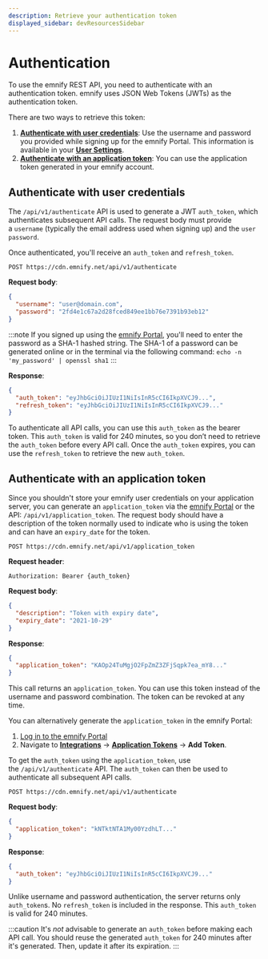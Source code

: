 ```yaml
---
description: Retrieve your authentication token 
displayed_sidebar: devResourcesSidebar
---
```


# Authentication

To use the emnify REST API, you need to authenticate with an authentication token.
emnify uses JSON Web Tokens (JWTs) as the authentication token.

There are two ways to retrieve this token:

1. [**Authenticate with user credentials**](#authenticate-with-user-credentials): Use the username and password you provided while signing up for the emnify Portal. This information is available in your [**User Settings**](https://portal.emnify.com/user-settings).
1. [**Authenticate with an application token**](#authenticate-with-an-application-token): You can use the application token generated in your emnify account.

## Authenticate with user credentials

The `/api/v1/authenticate` API is used to generate a JWT `auth_token`, which authenticates subsequent API calls.
The request body must provide a `username` (typically the email address used when signing up) and the `user password`. 

Once authenticated, you'll receive an `auth_token` and `refresh_token`.

```
POST https://cdn.emnify.net/api/v1/authenticate
```

**Request body**:

```json
{
  "username": "user@domain.com",
  "password": "2fd4e1c67a2d28fced849ee1bb76e7391b93eb12"
}
```

:::note
If you signed up using the [emnify Portal](https://portal.emnify.com/), you'll need to enter the password as a SHA-1 hashed string.
The SHA-1 of a password can be generated online or in the terminal via the following command: `echo -n 'my_password' | openssl sha1`
:::

**Response**:

```json
{
  "auth_token": "eyJhbGciOiJIUzI1NiIsInR5cCI6IkpXVCJ9...",
  "refresh_token": "eyJhbGciOiJIUzI1NiIsInR5cCI6IkpXVCJ9..."
}
```

To authenticate all API calls, you can use this `auth_token` as the bearer token.
This `auth_token` is valid for 240 minutes, so you don’t need to retrieve the `auth_token` before every API call.
Once the `auth_token` expires, you can use the `refresh_token` to retrieve the new `auth_token`.

## Authenticate with an application token

Since you shouldn't store your emnify user credentials on your application server, you can generate an `application_token` via the [emnify Portal](https://portal.emnify.com/integrations#application-tokens) or the API: `/api/v1/application_token`.
The request body should have a description of the token normally used to indicate who is using the token and can have an `expiry_date` for the token.

```
POST https://cdn.emnify.net/api/v1/application_token
```

**Request header**:

```
Authorization: Bearer {auth_token}
```

**Request body**:

```json
{
  "description": "Token with expiry date",
  "expiry_date": "2021-10-29"
}
```

**Response**:

```json
{
  "application_token": "KAOp24TuMgjO2FpZmZ3ZFjSqpk7ea_mY8..."
}
```

This call returns an `application_token`. 
You can use this token instead of the username and password combination. 
The token can be revoked at any time.

You can alternatively generate the `application_token` in the emnify Portal:

1. [Log in to the emnify Portal](https://portal.emnify.com/sign)
1. Navigate to [**Integrations**](https://portal.emnify.com/integrations) → [**Application Tokens**](https://portal.emnify.com/integrations#application-tokens) → **Add Token**.

<!-- TODO: Recreate generate_app_token.png (generate application token) -->

To get the `auth_token` using the `application_token`, use the `/api/v1/authenticate` API. 
The `auth_token` can then be used to authenticate all subsequent API calls.

```
POST https://cdn.emnify.net/api/v1/authenticate
```

**Request body**:

```json
{
  "application_token": "kNTktNTA1My00YzdhLT..."
}
```

**Response**:

```json
{
  "auth_token": "eyJhbGciOiJIUzI1NiIsInR5cCI6IkpXVCJ9..."
}
```

Unlike username and password authentication,  the server returns only `auth_token`s. 
No `refresh_token` is included in the response.
This `auth_token` is valid for 240 minutes.

:::caution
It's *not* advisable to generate an `auth_token` before making each API call.
You should reuse the generated `auth_token` for 240 minutes after it's generated. 
Then, update it after its expiration.
:::
